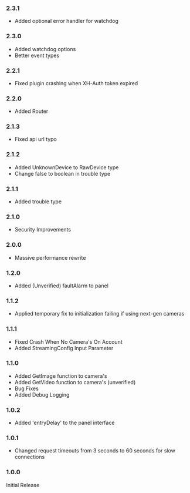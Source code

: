 ### 2.3.1 
* Added optional error handler for watchdog


### 2.3.0 
* Added watchdog options
* Better event types


### 2.2.1 
* Fixed plugin crashing when XH-Auth token expired


### 2.2.0 
* Added Router


### 2.1.3 
* Fixed api url typo


### 2.1.2 
* Added UnknownDevice to RawDevice type
* Change false to boolean in trouble type



### 2.1.1

* Added trouble type

### 2.1.0

* Security Improvements

### 2.0.0

* Massive performance rewrite

### 1.2.0

* Added (Unverified) faultAlarm to panel

### 1.1.2

* Applied temporary fix to initialization failing if using next-gen cameras

### 1.1.1

* Fixed Crash When No Camera's On Account
* Added StreamingConfig Input Parameter

### 1.1.0

* Added GetImage function to camera's
* Added GetVideo function to camera's (unverified)
* Bug Fixes
* Added Debug Logging

### 1.0.2

* Added 'entryDelay' to the panel interface

### 1.0.1

* Changed request timeouts from 3 seconds to 60 seconds for slow connections

### 1.0.0

Initial Release
